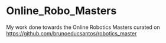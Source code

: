 # Online_Robo_Masters
My work done towards the Online Robotics Masters curated on https://github.com/brunoeducsantos/robotics_master
